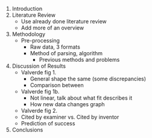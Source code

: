 1. Introduction
2. Literature Review
	* Use already done literature review
	* Add more of an overview
3. Methodology
	* Pre-processing
		* Raw data, 3 formats
		* Method of parsing, algorithm
			* Previous methods and problems
4. Discussion of Results
	* Valverde fig 1. 
		* General shape the same (some discrepancies)
		* Comparison between 
	* Valverde fig 1b. 
		* Not linear, talk about what fit describes it
		* How new data changes graph
	* Valverde fig 2. 
	* Cited by examiner vs. Cited by inventor
	* Prediction of success
5. Conclusions
